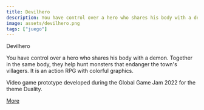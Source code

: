 ```yaml
---
title: Devilhero
description: You have control over a hero who shares his body with a demon. 
image: assets/devilhero.png
tags: ["juego"]
---
```

 
Devilhero

You have control over a hero who shares his body with a demon. Together in the same body, they help hunt monsters that endanger the town's villagers. It is an action RPG with colorful graphics.

Video game prototype developed during the Global Game Jam 2022 for the theme Duality.

[More](https://namelessstudios.itch.io/devilhero)